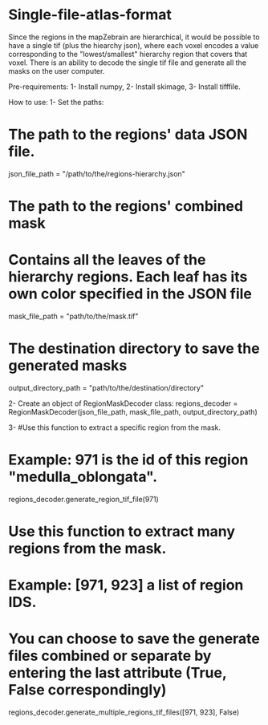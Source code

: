 # Single-file-atlas-format
Since the regions in the mapZebrain are hierarchical, it would be possible to have a single tif (plus the hiearchy json), where each voxel encodes a value corresponding to the "lowest/smallest" hierarchy region that covers that voxel. There is an ability to decode the single tif file and generate all the masks on the user computer.

Pre-requirements:
1- Install numpy,
2- Install skimage,
3- Install tifffile.

How to use:
1- Set the paths:
# The path to the regions' data JSON file.
json_file_path = "/path/to/the/regions-hierarchy.json"

# The path to the regions' combined mask
# Contains all the leaves of the hierarchy regions. Each leaf has its own color specified in the JSON file
mask_file_path = "path/to/the/mask.tif"

# The destination directory to save the generated masks
output_directory_path = "path/to/the/destination/directory"


2- Create an object of RegionMaskDecoder class:
regions_decoder = RegionMaskDecoder(json_file_path, mask_file_path, output_directory_path)

3- #Use this function to extract a specific region from the mask.
   # Example: 971 is the id of this region "medulla_oblongata".
   regions_decoder.generate_region_tif_file(971)
   
   # Use this function to extract many regions from the mask.
   # Example: [971, 923] a list of region IDS.
   # You can choose to save the generate files combined or separate by entering the last attribute (True, False correspondingly)
   regions_decoder.generate_multiple_regions_tif_files([971, 923], False)
